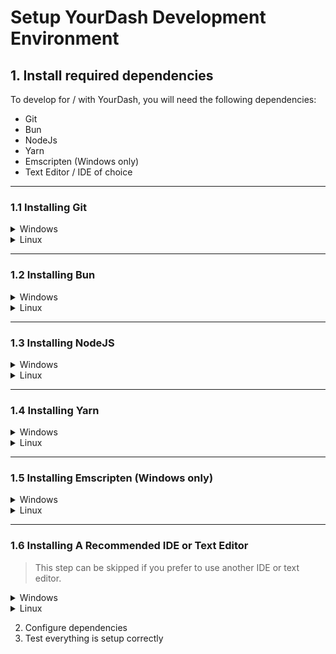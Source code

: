 # Setup YourDash Development Environment

## 1. Install required dependencies

To develop for / with YourDash, you will need the following dependencies:

- Git
- Bun
- NodeJs
- Yarn
- Emscripten (Windows only)
- Text Editor / IDE of choice

---

### 1.1 Installing Git

<details closed>

<summary>Windows</summary>

#### Windows

```bash
winget install --id Git.Git -e --source winget
```

</details>

<details closed>

<summary>Linux</summary>

#### Linux

<details closed>

<summary>Ubuntu / Debian</summary>

```bash
sudo apt install git
```

</details>

<details closed>

<summary>Arch Linux</summary>

```bash
sudo pacman -S git
```

</details>

</details>

---

### 1.2 Installing Bun

<details closed>

<summary>Windows</summary>

### Windows

```bash
winget install --id Git.Git -e --source winget
```

</details>

<details closed>

<summary>Linux</summary>

### Linux

<details closed>

<summary>Ubuntu / Debian</summary>

```bash
sudo apt install git
```

</details>

<details closed>

<summary>Arch Linux</summary>

```bash
sudo pacman -S git
```

</details>

</details>

---

### 1.3 Installing NodeJS

<details closed>

<summary>Windows</summary>

### Windows

```bash
winget install --id Git.Git -e --source winget
```

</details>

<details closed>

<summary>Linux</summary>

### Linux

<details closed>

<summary>Ubuntu / Debian</summary>

```bash
sudo apt install git
```

</details>

<details closed>

<summary>Arch Linux</summary>

```bash
sudo pacman -S git
```

</details>

</details>

---

### 1.4 Installing Yarn

<details closed>

<summary>Windows</summary>

### Windows

```bash
winget install --id Git.Git -e --source winget
```

</details>

<details closed>

<summary>Linux</summary>

### Linux

<details closed>

<summary>Ubuntu / Debian</summary>

```bash
sudo apt install git
```

</details>

<details closed>

<summary>Arch Linux</summary>

```bash
sudo pacman -S git
```

</details>

</details>

---

### 1.5 Installing Emscripten (Windows only)

<details closed>

<summary>Windows</summary>

### Windows

```bash
winget install --id Git.Git -e --source winget
```

</details>

<details closed>

<summary>Linux</summary>

### Linux

<details closed>

<summary>Ubuntu / Debian</summary>

```bash
sudo apt install git
```

</details>

<details closed>

<summary>Arch Linux</summary>

```bash
sudo pacman -S git
```

</details>

</details>

---

### 1.6 Installing A Recommended IDE or Text Editor

> This step can be skipped if you prefer to use another IDE or text editor.

<details closed>

<summary>Windows</summary>

### Windows

```bash
winget install --id Git.Git -e --source winget
```

</details>

<details closed>

<summary>Linux</summary>

### Linux

<details closed>

<summary>Ubuntu / Debian</summary>

```bash
sudo apt install git
```

</details>

<details closed>

<summary>Arch Linux</summary>

```bash
sudo pacman -S git
```

</details>

</details>

2. Configure dependencies
3. Test everything is setup correctly

```

```
